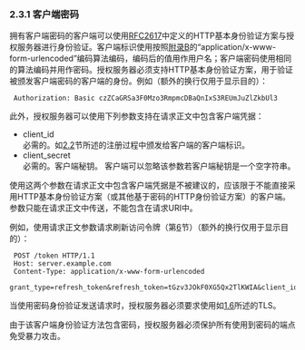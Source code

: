 ### 2.3.1 客户端密码

拥有客户端密码的客户端可以使用[RFC2617][RFC2617]中定义的HTTP基本身份验证方案与授权服务器进行身份验证。客户端标识使用按照[附录B](../AppendixB/b.md)的“application/x-www-form-urlencoded”编码算法编码，编码后的值用作用户名；客户端密码使用相同的算法编码并用作密码。授权服务器必须支持HTTP基本身份验证方案，用于验证被颁发客户端密码的客户端的身份。例如（额外的换行仅用于显示目的）：

     Authorization: Basic czZCaGRSa3F0Mzo3RmpmcDBaQnIxS3REUmJuZlZkbUl3
     
此外，授权服务器可以使用下列参数支持在请求正文中包含客户端凭据：
- client_id  
  必需的。如[2.2](2.2.md)节所述的注册过程中颁发给客户端的客户端标识。
- client_secret  
  必需的。客户端秘钥。 客户端可以忽略该参数若客户端秘钥是一个空字符串。
  
使用这两个参数在请求正文中包含客户端凭据是不被建议的，应该限于不能直接采用HTTP基本身份验证方案（或其他基于密码的HTTP身份验证方案）的客户端。参数只能在请求正文中传送，不能包含在请求URI中。

例如，使用请求正文参数请求刷新访问令牌（第[6](../Section06/6.md)节）（额外的换行仅用于显示目的）：

     POST /token HTTP/1.1
     Host: server.example.com
     Content-Type: application/x-www-form-urlencoded
     grant_type=refresh_token&refresh_token=tGzv3JOkF0XG5Qx2TlKWIA&client_id=s6BhdRkqt3&client_secret=7Fjfp0ZBr1KtDRbnfVdmIw

当使用密码身份验证发送请求时，授权服务器必须要求使用如[1.6](../Section01/1.6.md)所述的TLS。

由于该客户端身份验证方法包含密码，授权服务器必须保护所有使用到密码的端点免受暴力攻击。

[RFC2617]: http://tools.ietf.org/html/rfc2617 "HTTP身份验证：基本和摘要访问权限身份验证"
